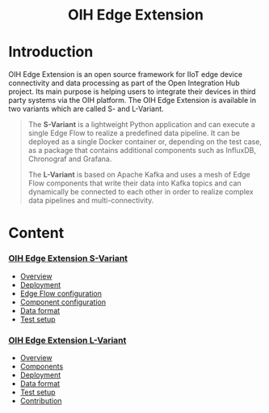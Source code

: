 # <center>OIH Edge Extension</center>

# Introduction

OIH Edge Extension is an open source framework for IIoT edge device connectivity and data processing as part of the Open 
Integration Hub project. Its main purpose is helping users to integrate their devices in third party systems via the 
OIH platform. The OIH Edge Extension is available in two variants which are called S- and L-Variant.<br>

> The **S-Variant** is a lightweight Python application and can execute a single Edge Flow to realize a predefined data 
> pipeline. It can be deployed as a single Docker container or, depending on the test case, as a package that contains
> additional components such as InfluxDB, Chronograf and Grafana.
> 
> The **L-Variant** is based on Apache Kafka and uses a mesh of Edge Flow components that write their data into Kafka 
> topics and can dynamically be connected to each other in order to realize complex data pipelines and 
> multi-connectivity.    

# Content

[<h3>OIH Edge Extension S-Variant</h3>](./S-Variant/README.md)
- [Overview](./S-Variant/README.md#overview)
- [Deployment](./S-Variant/README.md#deployment)
- [Edge Flow configuration](./S-Variant/README.md#edge-flow-configuration)
- [Component configuration](./S-Variant/README.md#component-configuration)
- [Data format](./S-Variant/README.md#data-format)
- [Test setup](./S-Variant/README.md#test-setup)

[<h3>OIH Edge Extension L-Variant</h3>](./L-Variant/README.md)
- [Overview](./L-Variant/README.md#overview)
- [Components](./L-Variant/README.md#components)
- [Deployment](./L-Variant/README.md#deployment)
- [Data format](./L-Variant/README.md#data-format)
- [Test setup](./L-Variant/README.md#test-setup)
- [Contribution](./L-Variant/README.md#contribution)

